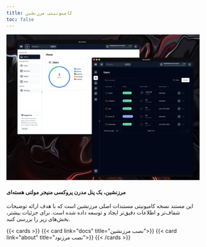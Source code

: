 ```yaml
---
title: کامیونیتی مرزنشین
toc: false
---
```


![](desktop.png)

#### مرزنشین، یک پنل مدرن پروکسی منیجر مولتی هسته‌ای
این مستند نسخه کامیونیتی مستندات اصلی مرزنشین است که با هدف ارائه توضیحات شفاف‌تر و اطلاعات دقیق‌تر ایجاد و توسعه داده شده است. برای جزئیات بیشتر، بخش‌های زیر را بررسی کنید.

{{< cards >}}
  {{< card link="docs" title="نصب مرزنشین">}}
  {{< card link="about" title="نصب مرزنود">}}
{{< /cards >}}
